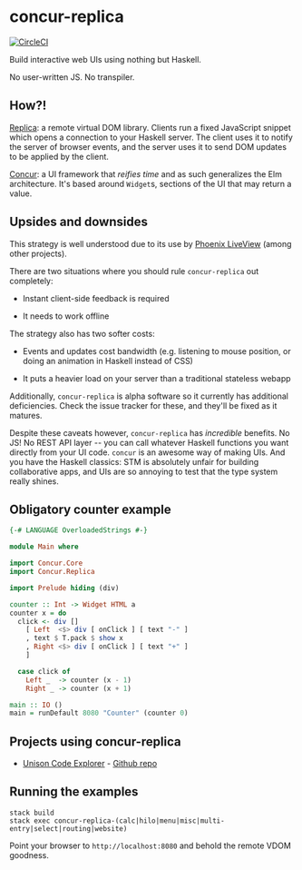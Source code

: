 # concur-replica

[![CircleCI](https://circleci.com/gh/pkamenarsky/concur-replica.svg?style=svg)](https://circleci.com/gh/pkamenarsky/concur-replica)

Build interactive web UIs using nothing but Haskell.

No user-written JS. No transpiler.

## How?!

[Replica](https://github.com/pkamenarsky/replica): a remote virtual DOM library. Clients run a fixed JavaScript snippet which opens a connection to your Haskell server. The client uses it to notify the server of browser events, and the server uses it to send DOM updates to be applied by the client.

[Concur](https://github.com/ajnsit/concur): a UI framework that *reifies time* and as such generalizes the Elm architecture. It's based around `Widget`s, sections of the UI that may return a value.

## Upsides and downsides

This strategy is well understood due to its use by [Phoenix LiveView](https://hexdocs.pm/phoenix_live_view) (among other projects).

There are two situations where you should rule `concur-replica` out completely:

+ Instant client-side feedback is required

+ It needs to work offline

The strategy also has two softer costs:

+ Events and updates cost bandwidth (e.g. listening to mouse position, or doing an animation in Haskell instead of CSS)

+ It puts a heavier load on your server than a traditional stateless webapp

Additionally, `concur-replica` is alpha software so it currently has additional deficiencies. Check the issue tracker for these, and they'll be fixed as it matures.

Despite these caveats however, `concur-replica` has *incredible* benefits. No JS! No REST API layer -- you can call whatever Haskell functions you want directly from your UI code. `concur` is an awesome way of making UIs. And you have the Haskell classics: STM is absolutely unfair for building collaborative apps, and UIs are so annoying to test that the type system really shines.

## Obligatory counter example

```hs
{-# LANGUAGE OverloadedStrings #-}

module Main where

import Concur.Core
import Concur.Replica

import Prelude hiding (div)

counter :: Int -> Widget HTML a
counter x = do
  click <- div []
    [ Left  <$> div [ onClick ] [ text "-" ]
    , text $ T.pack $ show x
    , Right <$> div [ onClick ] [ text "+" ]
    ]

  case click of
    Left _  -> counter (x - 1)
    Right _ -> counter (x + 1)

main :: IO ()
main = runDefault 8080 "Counter" (counter 0)
```

## Projects using concur-replica

* [Unison Code Explorer](http://unison.readvar.com) - [Github repo](https://github.com/seagreen/unison-code-explorer)

## Running the examples

```
stack build
stack exec concur-replica-(calc|hilo|menu|misc|multi-entry|select|routing|website)
```

Point your browser to `http://localhost:8080` and behold the remote VDOM goodness.
